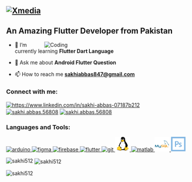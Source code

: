  <section id="masthead">
        <div id="branding" role="banner">
            <div class="topbar">
                <h1 id="site-title"><a href="#"><img src="https://encrypted-tbn0.gstatic.com/images?q=tbn:ANd9GcSx5DOo8Oz3AOSIaMUTknKQSCQnfGOZhMCfdg&usqp=CAU" width="1000" height="300" alt="Xmedia"></a></h1>
               
               
          
<h1 align="center>Hi I am Sakhi Abbas<h1>
<h3 align="center">An Amazing Flutter Developer from Pakistan</h3>
 
<img align="right" alt="Coding"  width="400" src="https://encrypted-tbn0.gstatic.com/images?q=tbn:ANd9GcRRCgqE_hUBnFrHvPhkEG3EtBFHtsk3VNskRA&usqp=CAU">


- 🌱 I’m currently learning **Flutter Dart Language**

- 💬 Ask me about **Android Flutter Question**

- 📫 How to reach me **sakhiabbas847@gmail.com**

<h3 align="left">Connect with me:</h3>
<p align="left">
<a href="https://linkedin.com/in/https://www.linkedin.com/in/sakhi-abbas-07187b212" target="blank"><img align="center" src="https://raw.githubusercontent.com/rahuldkjain/github-profile-readme-generator/master/src/images/icons/Social/linked-in-alt.svg" alt="https://www.linkedin.com/in/sakhi-abbas-07187b212" height="30" width="40" /></a>
<a href="https://fb.com/sakhi.abbas.56808" target="blank"><img align="center" src="https://raw.githubusercontent.com/rahuldkjain/github-profile-readme-generator/master/src/images/icons/Social/facebook.svg" alt="sakhi.abbas.56808" height="30" width="40" /></a>
<a href="https://instagram.com/sakhi.abbas.56808" target="blank"><img align="center" src="https://raw.githubusercontent.com/rahuldkjain/github-profile-readme-generator/master/src/images/icons/Social/instagram.svg" alt="sakhi.abbas.56808" height="30" width="40" /></a>
</p>

<h3 align="left">Languages and Tools:</h3>
<p align="left"> <a href="https://www.arduino.cc/" target="_blank" rel="noreferrer"> <img src="https://cdn.worldvectorlogo.com/logos/arduino-1.svg" alt="arduino" width="40" height="40"/> </a> <a href="https://www.figma.com/" target="_blank" rel="noreferrer"> <img src="https://www.vectorlogo.zone/logos/figma/figma-icon.svg" alt="figma" width="40" height="40"/> </a> <a href="https://firebase.google.com/" target="_blank" rel="noreferrer"> <img src="https://www.vectorlogo.zone/logos/firebase/firebase-icon.svg" alt="firebase" width="40" height="40"/> </a> <a href="https://flutter.dev" target="_blank" rel="noreferrer"> <img src="https://www.vectorlogo.zone/logos/flutterio/flutterio-icon.svg" alt="flutter" width="40" height="40"/> </a> <a href="https://git-scm.com/" target="_blank" rel="noreferrer"> <img src="https://www.vectorlogo.zone/logos/git-scm/git-scm-icon.svg" alt="git" width="40" height="40"/> </a> <a href="https://www.linux.org/" target="_blank" rel="noreferrer"> <img src="https://raw.githubusercontent.com/devicons/devicon/master/icons/linux/linux-original.svg" alt="linux" width="40" height="40"/> </a> <a href="https://www.mathworks.com/" target="_blank" rel="noreferrer"> <img src="https://upload.wikimedia.org/wikipedia/commons/2/21/Matlab_Logo.png" alt="matlab" width="40" height="40"/> </a> <a href="https://www.mysql.com/" target="_blank" rel="noreferrer"> <img src="https://raw.githubusercontent.com/devicons/devicon/master/icons/mysql/mysql-original-wordmark.svg" alt="mysql" width="40" height="40"/> </a> <a href="https://www.photoshop.com/en" target="_blank" rel="noreferrer"> <img src="https://raw.githubusercontent.com/devicons/devicon/master/icons/photoshop/photoshop-line.svg" alt="photoshop" width="40" height="40"/> </a> </p>

<p><img align="left" src="https://github-readme-stats.vercel.app/api/top-langs?username=sakhi512&show_icons=true&locale=en&layout=compact" alt="sakhi512" /></p>

<p>&nbsp;<img align="center" src="https://github-readme-stats.vercel.app/api?username=sakhi512&show_icons=true&locale=en" alt="sakhi512" /></p>

<p><img align="center" src="https://github-readme-streak-stats.herokuapp.com/?user=sakhi512&" alt="sakhi512" /></p>
